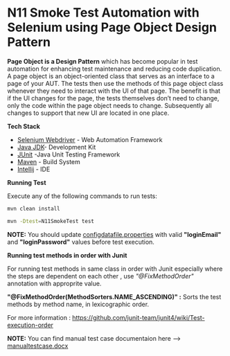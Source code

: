 # N11 Smoke Test Automation with Selenium using Page Object Design Pattern

**Page Object is a Design Pattern** which has become popular in test automation for enhancing test maintenance and reducing code duplication. A page object is an object-oriented class that serves as an interface to a page of your AUT. The tests then use the methods of this page object class whenever they need to interact with the UI of that page. 
The benefit is that if the UI changes for the page, the tests themselves don’t need to change, only the code within the page object needs to change. Subsequently all changes to support that new UI are located in one place.

**Tech Stack**

* [Selenium Webdriver](https://www.selenium.dev/documentation/en/webdriver/) -  Web Automation Framework
* [Java JDK](https://www.oracle.com/java/technologies/javase/javase-jdk8-downloads.html)- Development Kit
* [JUnit](https://junit.org/junit4/index.html) -Java Unit Testing Framework
* [Maven](https://maven.apache.org/index.html) - Build System
* [Intellij](https://www.jetbrains.com/idea/download/#section=windows) - IDE


**Running Test** 

Execute any of the following commands to run tests:

```sh
mvn clean install
```
    
```sh
mvn -Dtest=N11SmokeTest test
```

**NOTE:** You should update [configdatafile.properties](src/test/resources/configdatafile.properties) with valid **"loginEmail"** and **"loginPassword"** values before test execution.


**Running test methods in order with Junit**

 For running test methods in same class in order with Junit especially where the steps are dependent on each other , use *"@FixMethodOrder"* annotation with approprite value.
 
 **"@FixMethodOrder(MethodSorters.NAME_ASCENDING)" :** Sorts the test methods by method name, in lexicographic order.
 
 For more information : https://github.com/junit-team/junit4/wiki/Test-execution-order
            
**NOTE:** You can find manual test case documentaion here --> [manualtestcase.docx](src/test/resources/manueltestcase.docx)
